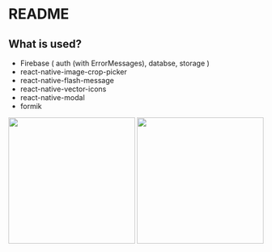 # README

## What is used?

- Firebase ( auth (with ErrorMessages), databse, storage )
- react-native-image-crop-picker
- react-native-flash-message
- react-native-vector-icons
- react-native-modal
- formik

<img src="https://user-images.githubusercontent.com/57749827/128550239-5cab1aa5-a2d5-45a9-8c9c-1b8433fe4a26.png" width="250"> <img src="https://user-images.githubusercontent.com/57749827/128550462-bcfc92d5-f302-4891-8cd5-885daf563dea.png" width="250">

